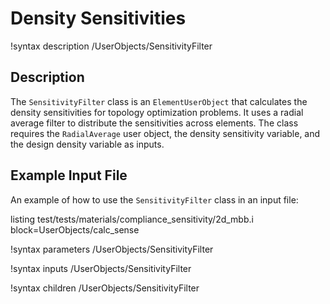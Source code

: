 # Density Sensitivities

!syntax description /UserObjects/SensitivityFilter

## Description

The `SensitivityFilter` class is an `ElementUserObject` that calculates the density sensitivities for topology optimization problems. It uses a radial average filter to distribute the sensitivities across elements. The class requires the `RadialAverage` user object, the density sensitivity variable, and the design density variable as inputs.

## Example Input File

An example of how to use the `SensitivityFilter` class in an input file:

listing test/tests/materials/compliance_sensitivity/2d_mbb.i block=UserObjects/calc_sense


!syntax parameters /UserObjects/SensitivityFilter

!syntax inputs /UserObjects/SensitivityFilter

!syntax children /UserObjects/SensitivityFilter
